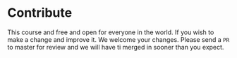 # Contribute

This course and free and open for everyone in the world. If you wish to make a change and improve it. We welcome your changes. Please send a `PR` to master for review and we will have ti merged in sooner than you expect. 

